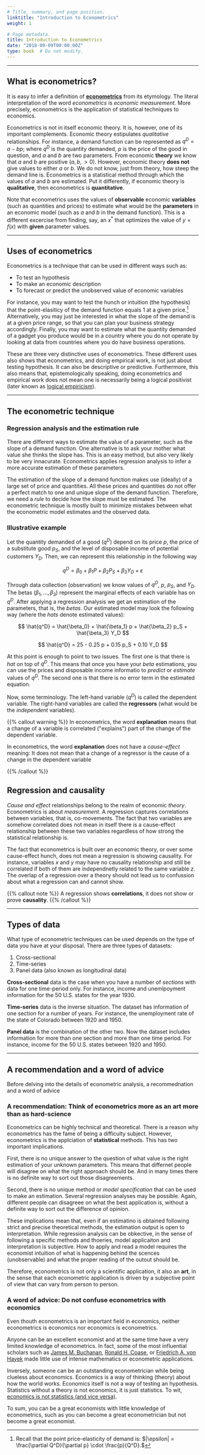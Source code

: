 ```yaml
---
# Title, summary, and page position.
linktitle: "Introduction to Econometrics"
weight: 1

# Page metadata.
title: Introduction to Econometrics
date: "2018-09-09T00:00:00Z"
type: book  # Do not modify.
---
```




---
## What is econometrics?
It is easy to infer a definition of [**econometrics**](https://en.wikipedia.org/wiki/Econometrics) from its etymology. The literal interpretation of the word *econometrics* is *economic measurement*. More precisely, econometrics is the application of statistical techniques to economics.

Econometrics is not in itself economic theory. It is, however, one of its important complements. Economic theory estipulates *qualitative* relationships. For instance, a demand function can be represented as $q^D = a - bp$; where $q^D$ is the quantity demanded, $p$ is the price of the good in question, and $a$ and $b$ are two parameters. From economic **theory** we know that $a$ and $b$ are positive $(a, b, >0)$. However, economic theory **does not** give values to either $a$ or $b$. We do not know, just from theory, how steep the demand line is. Econometrics is a statistical method through which the values of $a$ and $b$ are estimated. Put it differently, if economic theory is **qualitative**, then econometrics is **quantitative**.

Note that econometrics uses the values of **observable** economic **variables** (such as quantities and prices) to estimate what would be the **parameters** in an economic model (such as $a$ and $b$ in the demand function). This is a different excercise from finding, say, an $x^*$ that optimizes the value of $y = f(x)$ with **given** parameter values.


---
## Uses of econometrics
Econometrics is a technique that can be used in different ways such as:

* To test an hypothesis
* To make an economic description
* To forecast or predict the unobserved value of economic variables

For instance, you may want to test the hunch or intuition (the hypothesis) that the point-elasiticy of the demand function equals 1 at a given price.[^1] Alternatively, you may just be interested in what the slope of the demand is at a given price range, so that you can plan your business strategy accordingly. Finally, you may want to estimate what the quantity demanded of a gadget you produce would be in a country where you do not operate by looking at data from countries where you do have business operations.

These are three very distinctive uses of econometrics. These different uses also shows that econometrics, and doing empirical work, is not just about testing hypothesis. It can also be descriptive or predictive. Furthermore, this also means that, epistemologically speaking, doing econometrics and empirical work does not mean one is necessarily being a logical positivist (later known as [logical empiricism](https://plato.stanford.edu/entries/logical-empiricism/)).


---
## The econometric technique
### Regression analysis and the estimation rule
There are different ways to estimate the value of a parameter, such as the slope of a demand function. One alternative is to ask your mother what value she thinks the slope has. This is an easy method, but also very likely to be very innacurate. Econometrics applies regression analysis to infer a more accurate estimation of these parameters. 

The estimation of the slope of a demand function makes use (ideally) of a large set of price and quantities. All these prices and quantities do not offer a perfect match to one and unique slope of the demand function. Therefore, we need a *rule* to decide how the slope must be estimated. The econometric technique is mostly built to minimize mistakes between what the econometric model estimates and the observed data.

### Illustrative example
Let the quantity demanded of a good $(q^D)$ depend on its price $p$, the price of a substitute good $p_S$, and the level of disposable income of potential customers $Y_D$. Then, we can represent this relationship in the following way

$$ q^D = \beta_0 + \beta_1 P + \beta_2 P_S + \beta_3 Y_D + \varepsilon $$

Through data collection (observation) we know values of $q^D$, $p$, $p_S$, and $Y_D$. The betas $(\beta_1, ..., \beta_3)$ represent the marginal effects of each variable has on $q^D$. After applying a regression analysis we get an estimation of the parameters, that is, the $betas$. Our estimated model may look the following way (where the *hats* denote estimated values):

$$ \hat{q^D} = \hat{\beta_0} + \hat{\beta_1} p + \hat{\beta_2} p_S + \hat{\beta_3} Y_D $$

$$ \hat{q^D} = 25 - 0.25 p + 0.15 p_S + 0.10 Y_D $$

At this point is enough to point to two issues. The first one is that there is *hat* on top of $q^D$. This means that once you have your $beta$ estimations, you can use the prices and disposable income informatio to *predict* or *estimate* values of $q^D$. The second one is that there is no error term in the estimated equation. 

Now, some terminology. The left-hand variable $(q^D)$ is called the dependent variable. The right-hand variables are called the **regressors** (what would be the *independent* variables).

{{% callout warning %}}
In econometrics, the word **explanation** means that a change of a variable is correlated ("explains") part of the change of the dependent variable.

In econometrics, the word **explanation** does not have a *cause-effect* meaning: It does not mean that a change of a regressor is the cause of a change in the dependent variable

{{% /callout %}}

## Regression and causality
*Cause and effect* relationships belong to the realm of economic *theory*. Econometrics is about *measurement*. A regression captures correlations between variables, that is, co-movements. The fact that two variables are somehow correlated does not mean in itself there is a cause-effect relationship between these two variables regardless of how strong the statistical relationship is. 

The fact that econometrics is built over an economic theory, or over some cause-effect hunch, does not mean a regression is showing causality. For instance, variables $x$ and $y$ may have no causality relationship and still be correlated if both of them are independnetly related to the same variable $z$. The overlap of a regression over a theory should not lead us to confussion about what a regression can and cannot show. 

{{% callout note %}}
A regression shows **correlations**, it does not show or prove **causality**.
{{% /callout %}}

---
## Types of data
What type of econometric techniques can be used depends on the type of data you have at your disposal. There are three types of datasets:

1. Cross-sectional
2. Time-series
3. Panel data (also known as longitudinal data)

**Cross-sectional** data is the case when you have a number of *sections* with data for one time-period only. For instance, income and unemlpoyment information for the 50 U.S. states for the year 1930.

**Time-series** data is the inverse situation. The dataset has information of one section for a number of years. For instance, the unemployment rate of the state of Colorado between 1920 and 1950.

**Panel data** is the combination of the other two. Now the dataset includes information for more than one section and more than one time period. For instance, income for the 50 U.S. states between 1920 and 1950.


---
## A recommendation and a word of advice
Before delving into the details of econometric analysis, a recommednation and a word of advice

### A recommendation: Think of econometrics more as an art more than as hard-science
Econometrics can be highly technical and theoretical. There is a reason why econometrics has the fame of being a difficulty subject. However, econometrics is the applciation of **statistical** methods. This has two important implications.

First, there is no unique answer to the question of what value is the right estimation of your unknown parameters. This means that differnet people will disagree on what the right approach should be. And in many times there is no definite way to sort out those disagreements.

Second, there is no unique method or *model specification* that can be used to make an estimation. Several regression analyses may be possible. Again, different people can disagreee on what the best application is, without a definite way to sort out the difference of opinion.

These implications mean that, even if an estimatino is obtained following strict and precise theoretical methods, the estimation output is open to interpretation. While regression analysis can be obkective, in the sense of following a specific methods and thoeries, model applicaiton and interpretation is subjective. How to apply and read a model requires the economist intuition of what is happening behind the scences (unobservable) and what the proper reading of the outout should be.

Therefore, econometrics is not only a scientific application, it also an **art**, in the sense that each econometric application is driven by a subjective point of view that can vary from person to person.

### A word of advice: Do not confuse econometrics with economics
Even thouth econometrics is an important field in economics, neither econometrics is economics nor economics is econometrics. 

Anyone can be an excellent economist and at the same time have a very limited knowledge of econometrics. In fact, some of the most influential scholars such as [James M. Buchanan](https://en.wikipedia.org/wiki/James_M._Buchanan[), [Ronald H. Coase](https://en.wikipedia.org/wiki/Ronald_Coase), or [Friedrich A. von Hayek](https://en.wikipedia.org/wiki/Friedrich_Hayek) made little use of intense mathematics or econometric applications.

Inversely, someone can be an outstanding econometrician while being clueless about economics. Economics is a way of thinking (theory) about how the world works. Economics itself is not a way of testing an hypothesis. Statistics without a theory is not economics, it is just statistics. To wit, [economics is not statistics (and vice versa)](https://www.peterleeson.com/Economics_is_Not_Statistics.pdf).

To sum, you can be a great economists with little knowledge of econometrics, such as you can become a great econometrician but not become a great economist.



<!-- FOOTNOTES -->
[^1]: Recall that the point price-elasticity of demand is: $|\epsilon| = \frac{\partial Q^D}{\partial p} \cdot \frac{p}{Q^D}.$
